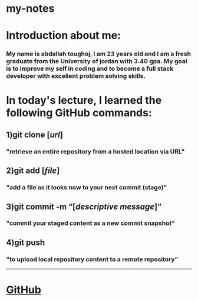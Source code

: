 # my-notes

# Introduction about me:
### My name is abdallah toughoj, I am 23 years old and I am a fresh graduate from the University of jordan with 3.40 gpa. My goal is to improve my self in coding and to become a full stack developer with excellent problem solving skills.

# In today's lecture, I learned the following GitHub commands:

## 1)git clone **[*url*]**
 ### "retrieve an entire repository from a hosted location via URL"
 
## 2)git add **[*file*]**
 ### "add a file as it looks now to your next commit (stage)"

## 3)git commit **-m “[*descriptive message*]”**
 ### "commit your staged content as a new commit snapshot"

## 4)git push
 ### "to upload local repository content to a remote repository"
 ****

 # [GitHub](https://github.com)
 